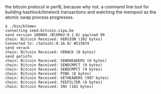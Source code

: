 ##

the bitcoin protocol in perl6, because why not. a command line tool for building hashlock/timelock transactions and watching the mempool as the atomic swap process progresses.

```
$ ./bin/blkmev
connecting seed.bitcoin.sipa.be
send version 100004 /BlkMeV:0.1.0/ payload 99
chain: Bitcoin Received: VERSION (102 bytes)
Connected to: /Satoshi:0.16.0/ #515074
send verack
chain: Bitcoin Received: VERACK (0 bytes)
send getinfo
chain: Bitcoin Received: SENDHEADERS (0 bytes)
chain: Bitcoin Received: SENDCMPCT (9 bytes)
chain: Bitcoin Received: SENDCMPCT (9 bytes)
chain: Bitcoin Received: PING (8 bytes)
chain: Bitcoin Received: GETHEADERS (997 bytes)
chain: Bitcoin Received: FEEFILTER (8 bytes)
chain: Bitcoin Received: INV (181 bytes)
```